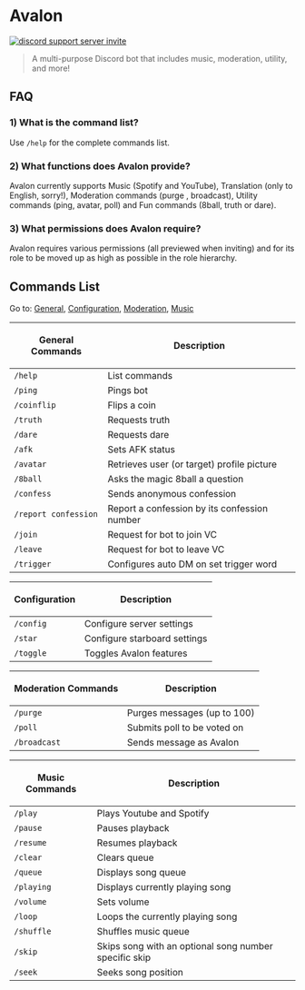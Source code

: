 # Avalon

<a href="https://discord.gg/t5bMCmQMjD"><img src="https://img.shields.io/badge/discord-%237289DA.svg?&style=for-the-badge&logo=discord&logoColor=white" alt="discord support server invite" /></a>

> A multi-purpose Discord bot  that includes music, moderation, utility, and more!
 
 ## **FAQ**
 
 ### **1) What is the command list?**
 
   Use `/help` for the complete commands list.
    
 ### **2) What functions does Avalon provide?**
 
   Avalon currently supports Music (Spotify and YouTube), Translation (only to English, sorry!), Moderation commands (purge , broadcast), Utility commands (ping, avatar, poll) and Fun commands (8ball, truth or dare).

### **3) What permissions does Avalon require?**

Avalon requires various permissions (all previewed when inviting) and for its role to be moved up as high as possible in the role hierarchy.

## Commands List

Go to:
<a href='#general'>General</a>,
<a href='#config'>Configuration</a>,
<a href='#mod'>Moderation</a>,
<a href='#music'>Music</a>

| <p id='general'><strong>General Commands</strong></p> | Description                                  |
|-------------------------------------------------------|----------------------------------------------|
| `/help`                                               | List commands                                |
| `/ping`                                               | Pings bot                                    |
| `/coinflip`                                           | Flips a coin                                 |
| `/truth`                                              | Requests truth                               |
| `/dare`                                               | Requests dare                                |
| `/afk`                                                | Sets AFK status                              |
| `/avatar`                                             | Retrieves user (or target) profile picture   |
| `/8ball`                                              | Asks the magic 8ball a question              |
| `/confess`                                            | Sends anonymous confession                   |
| `/report confession`                                  | Report a confession by its confession number |
| `/join`                                               | Request for bot to join VC                   |
| `/leave`                                              | Request for bot to leave VC                  |
| `/trigger`                                            | Configures auto DM on set trigger word       |

| <p id='config'><strong>Configuration</strong></p> | Description                  |
|---------------------------------------------------|------------------------------|
| `/config`                                         | Configure server settings    |
| `/star`                                           | Configure starboard settings |
| `/toggle`                                         | Toggles Avalon features      |

| <p id='mod'><strong>Moderation Commands</strong></p> | Description                 |
|------------------------------------------------------|-----------------------------|
| `/purge`                                             | Purges messages (up to 100) |
| `/poll`                                              | Submits poll to be voted on |
| `/broadcast`                                         | Sends message as Avalon     |

| <p id='music'><strong>Music Commands</strong></p> | Description                                           |
|---------------------------------------------------|-------------------------------------------------------|
| `/play`                                           | Plays Youtube and Spotify                             |
| `/pause`                                          | Pauses playback                                       |
| `/resume`                                         | Resumes playback                                      |
| `/clear`                                          | Clears queue                                          |
| `/queue`                                          | Displays song queue                                   |
| `/playing`                                        | Displays currently playing song                       |
| `/volume`                                         | Sets volume                                           |
| `/loop`                                           | Loops the currently playing song                      |
| `/shuffle`                                        | Shuffles music queue                                  |
| `/skip`                                           | Skips song with an optional song number specific skip |
| `/seek`                                           | Seeks song position                                   |
